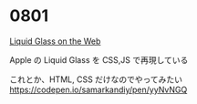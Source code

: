 # 0801

[Liquid Glass on the Web](https://frontendmasters.com/blog/liquid-glass-on-the-web/)

Apple の Liquid Glass を CSS,JS で再現している

これとか、HTML, CSS だけなのでやってみたい  
https://codepen.io/samarkandiy/pen/yyNvNGQ
